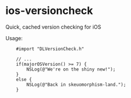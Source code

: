 ios-versioncheck
================

Quick, cached version checking for iOS

Usage:
~~~~
    #import "DLVersionCheck.h"
    
    // ...
    if(majorOSVersion() >= 7) {
        NSLog(@"We're on the shiny new!");
    }
    else {
        NSLog(@"Back in skeuomorphism-land.");
    }
~~~~

